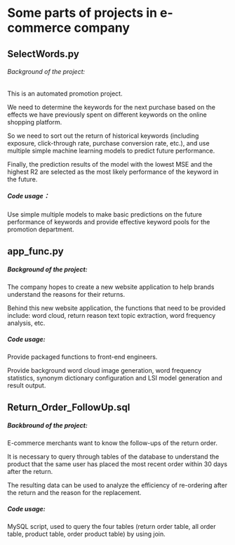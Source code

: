 # Some parts of projects in e-commerce company

## SelectWords.py
###### Background of the project: 
  This is an automated promotion project. 
  
  We need to determine the keywords for the next purchase based on the effects we have previously spent on different keywords on the online shopping platform.
  
  So we need to sort out the return of historical keywords (including exposure, click-through rate, purchase conversion rate, etc.), and use multiple simple machine learning models to predict future performance.
  
  Finally, the prediction results of the model with the lowest MSE and the highest R2 are selected as the most likely performance of the keyword in the future.
  
  
##### Code usage：
  Use simple multiple models to make basic predictions on the future performance of keywords and provide effective keyword pools for the promotion department.



## app_func.py
##### Background of the project:
  The company hopes to create a new website application to help brands understand the reasons for their returns.
  
  Behind this new website application, the functions that need to be provided include: word cloud, return reason text topic extraction, word frequency analysis, etc.


##### Code usage:
  Provide packaged functions to front-end engineers. 
  
  Provide background word cloud image generation, word frequency statistics, synonym dictionary configuration and LSI model generation and result output.


## Return_Order_FollowUp.sql
##### Backbround of the project:
  E-commerce merchants want to know the follow-ups of the return order.
  
  It is necessary to query through tables of the database to understand the product that the same user has placed the most recent order within 30 days after the return.
  
  The resulting data can be used to analyze the efficiency of re-ordering after the return and the reason for the replacement.


##### Code usage:
  MySQL script, used to query the four tables (return order table, all order table, product table, order product table) by using join.
